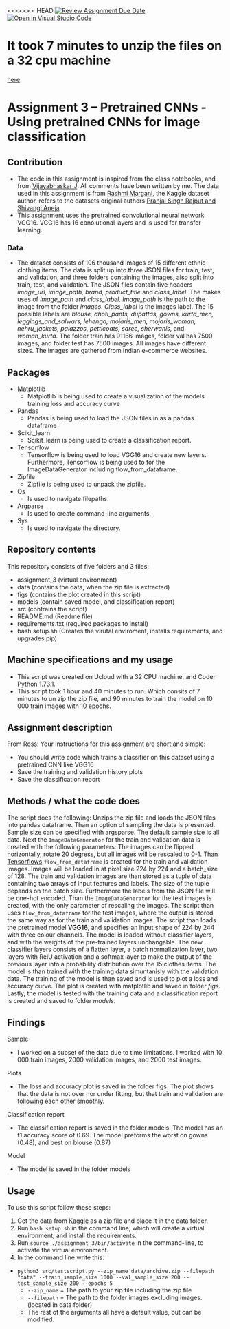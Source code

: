 <<<<<<< HEAD
[![Review Assignment Due Date](https://classroom.github.com/assets/deadline-readme-button-24ddc0f5d75046c5622901739e7c5dd533143b0c8e959d652212380cedb1ea36.svg)](https://classroom.github.com/a/Aj7Sf-j_)
[![Open in Visual Studio Code](https://classroom.github.com/assets/open-in-vscode-718a45dd9cf7e7f842a935f5ebbe5719a5e09af4491e668f4dbf3b35d5cca122.svg)](https://classroom.github.com/online_ide?assignment_repo_id=10866021&assignment_repo_type=AssignmentRepo)

 # It took 7 minutes to unzip the files on a 32 cpu machine
[here](https://stackoverflow.com/questions/42443936/keras-split-train-test-set-when-using-imagedatagenerator).

# Assignment 3 – Pretrained CNNs - Using pretrained CNNs for image classification
## Contribution
- The code in this assignment is inspired from the class notebooks, and from [Vijayabhaskar J](https://vijayabhaskar96.medium.com/tutorial-on-keras-flow-from-dataframe-1fd4493d237c). All comments have been written by me. The data used in this assignment is from [Rashmi Margani](https://www.kaggle.com/datasets/validmodel/indo-fashion-dataset), the Kaggle dataset author, refers to the datasets original authors [Pranjal Singh Rajput and Shivangi Aneja](https://arxiv.org/abs/2104.02830)
- This assignment uses the pretrained convolutional neural network VGG16. VGG16 has 16 conolutional layers and is used for transfer learning.

### Data 
- The dataset consists of 106 thousand images of 15 different  ethnic clothing items. The data is split up into three JSON files for train, test, and validation, and three folders containing the images, also split into train, test, and validation. The JSON files contain five headers *image_url, image_path, brand, product_title* and *class_label*. The makes uses of *image_path* and *class_label*. *Image_path* is the path to the image from the folder *images*. *Class_label* is the images label. The 15 possible labels are *blouse, dhoti_pants, dupattas, gowns, kurta_men, leggings_and_salwars, lehenga, mojaris_men, mojaris_woman, nehru_jackets, palazzos, petticoats, saree, sherwanis,* and *woman_kurta.* The folder train has 91166 images, folder val has 7500 images, and folder test has 7500 images. All images have different sizes. The images are gathered from Indian e-commerce websites. 

## Packages
- Matplotlib
  - Matplotlib is being used to create a visualization of the models training loss and accuracy curve
- Pandas
  - Pandas is being used to load the JSON files in as a pandas dataframe
- Scikit_learn
  - Scikit_learn is being used to create a classification report.
- Tensorflow
  - Tensorflow is being used to load VGG16 and create new layers. Furthermore, Tensorflow is being used to for the ImageDataGenerator including flow_from_dataframe. 
- Zipfile
  - Zipfile is being used to unpack the zipfile.
- Os
  - Is used to navigate filepaths.
- Argparse
  - Is used to create command-line arguments.
- Sys
  - Is used to navigate the directory.

## Repository contents
This repository consists of five folders and 3 files:
- assignment_3 (virtual environment)
- data (contains the data, when the zip file is extracted)
- figs (contains the plot created in this script)
- models (contain saved model, and classification report)
- src (contrains the script)
- README.md (Readme file)
- requirements.txt (required packages to install)
- bash setup.sh (Creates the virutal enviroment, installs requirements, and upgrades pip)

## Machine specifications and my usage 
- This script was created on Ucloud with a 32 CPU machine, and Coder Python 1.73.1. 
- This script took 1 hour and 40 minutes to run. Which consits of 7 minutes to un zip the zip file, and 90 minutes to train the model on 10 000 train images with 10 epochs.

## Assignment description
From Ross: Your instructions for this assignment are short and simple:
- You should write code which trains a classifier on this dataset using a pretrained CNN like VGG16
- Save the training and validation history plots
- Save the classification report

## Methods / what the code does
The script does the following: Unzips the zip file and loads the JSON files into pandas dataframe. Than an option of sampling the data is presented. Sample size can be specified with argsparse. The default sample size is all data. Next the ```ImageDataGenerator``` for the train and validation data is created with the following parameters: The images can be flipped horizontally, rotate 20 degress, but all images will be rescaled to 0-1. Than [Tensorflows](https://www.tensorflow.org/api_docs/python/tf/keras/preprocessing/image/ImageDataGenerator#flow_from_dataframe) ```flow_from_dataframe``` is created for the train and validation images. Images will be loaded in at pixel size 224 by 224 and a batch_size of 128. The train and validation images are than stored as a tuple of data containing two arrays of input features and labels. The size of the tuple depands on the batch size. Furthermore the labels from the JSON file will be one-hot encoded. Than the ```ImageDataGenerator``` for the test images is created, with the only parameter of rescaling the images. The script than uses ```flow_from_dataframe``` for the test images, where the output is stored the same way as for the train and validation images. The script than loads the pretrained model __VGG16__, and specifies an input shape of 224 by 244 with three colour channels. The model is loaded without classifier layers, and with the weights of the pre-trained layers unchangable. The new classifier layers consists of a flatten layer, a batch normalization layer, two layers with RelU activation and a softmax layer to make the output of the previous layer into a probability distribution over the 15 clothes items. The model is than trained with the training data simuntanisly with the validation data. The training of the model is than saved and is used to plot a loss and accuracy curve. The plot is created with matplotlib and saved in folder *figs*. Lastly, the model is tested with the training data and a classification report is created and saved to folder *models*.


## Findings
Sample
-	I worked on a subset of the data due to time limitations. I worked with 10 000 train images, 2000 validation images, and 2000 test images.

Plots 
-	The loss and accuracy plot is saved in the folder figs. The plot shows that the data is not over nor under fitting, but that train and validation are following each other smoothly. 

Classification report 
-	The classification report is saved in the folder models. The model has an f1 accuracy score of 0.69. The model preforms the worst on gowns (0.48), and best on blouse (0.87)

Model
-	The model is saved in the folder models

## Usage

To use this script follow these steps:
1.	Get the data from [Kaggle](https://www.kaggle.com/datasets/validmodel/indo-fashion-dataset) as a zip file and place it in the data folder. 
2.	Run ```bash setup.sh``` in the command line, which will create a virtual environment, and install the requirements.
3.	Run ```source ./assignment_3/bin/activate``` in the command-line, to activate the virtual environment.
4.	In the command line write this:
  - ```python3 src/testscript.py --zip_name data/archive.zip --filepath "data" --train_sample_size 1000 --val_sample_size 200 --test_sample_size 200 --epochs 5```
    -	```--zip_name``` = The path to your zip file including the zip file
    -	```--filepath``` = The path to the folder images excluding images. (located in data folder)
    -	The rest of the arguments all have a default value, but can be modified.
